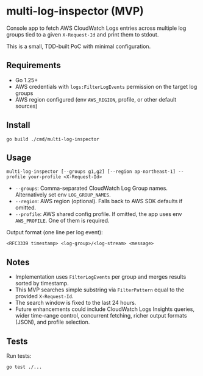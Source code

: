 # multi-log-inspector (MVP)

Console app to fetch AWS CloudWatch Logs entries across multiple log groups tied to a given `X-Request-Id` and print them to stdout.

This is a small, TDD-built PoC with minimal configuration.

## Requirements

- Go 1.25+
- AWS credentials with `logs:FilterLogEvents` permission on the target log groups
- AWS region configured (env `AWS_REGION`, profile, or other default sources)

## Install

```
go build ./cmd/multi-log-inspector
```

## Usage

```
multi-log-inspector [--groups g1,g2] [--region ap-northeast-1] --profile your-profile <X-Request-Id>
```

- `--groups`: Comma-separated CloudWatch Log Group names. Alternatively set env `LOG_GROUP_NAMES`.
- `--region`: AWS region (optional). Falls back to AWS SDK defaults if omitted.
- `--profile`: AWS shared config profile. If omitted, the app uses env `AWS_PROFILE`. One of them is required.

Output format (one line per log event):

```
<RFC3339 timestamp> <log-group>/<log-stream> <message>
```

## Notes

- Implementation uses `FilterLogEvents` per group and merges results sorted by timestamp.
- This MVP searches simple substring via `FilterPattern` equal to the provided `X-Request-Id`.
- The search window is fixed to the last 24 hours.
- Future enhancements could include CloudWatch Logs Insights queries, wider time-range control, concurrent fetching, richer output formats (JSON), and profile selection.

## Tests

Run tests:

```
go test ./...
```
